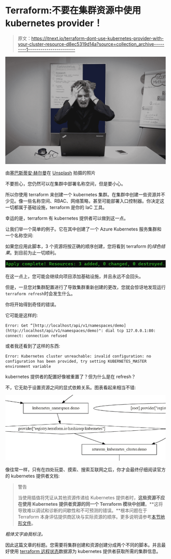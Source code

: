 # Terraform:不要在集群资源中使用 kubernetes provider！

> 原文：<https://itnext.io/terraform-dont-use-kubernetes-provider-with-your-cluster-resource-d8ec5319d14a?source=collection_archive---------1----------------------->

![](img/393fabf0abf6fadc985f9e01d3681356.png)

由[塞巴斯蒂安·赫尔曼](https://unsplash.com/@officestock?utm_source=medium&utm_medium=referral)在 [Unsplash](https://unsplash.com?utm_source=medium&utm_medium=referral) 拍摄的照片

不要担心，您仍然可以在集群中部署名称空间，但是要小心。

所以你使用 terraform 来创建一个 kubernetes 集群。在集群中创建一些资源并不少见。像一些名称空间、RBAC、网络策略，甚至可能部署入口控制器。你决定这一切都属于基础设施，terraform 是你的 IaC 工具。

幸运的是，terraform 有 kubernetes 提供者可以做到这一点。

让我们举一个简单的例子。它在其中创建了一个 Azure Kubernetes 服务集群和一个名称空间:

如果您应用此脚本，3 个资源将按正确的顺序创建，您将看到 terraform 的*绿色结果*。到目前为止一切顺利。

![](img/67d8d386a5ca90353e964f76f74d14ad.png)

在这一点上，您可能会继续向项目添加基础设施，并且永远不会回头。

但是，一旦您对集群配置进行了导致集群重新创建的更改，您就会惊讶地发现运行`terraform refresh`时会发生什么。

你将开始得到奇怪的错误。

它可能是这样的:

```
Error: Get “[http://localhost/api/v1/namespaces/demo](http://localhost/api/v1/namespaces/demo)": dial tcp 127.0.0.1:80: connect: connection refused
```

或者我还看到了这样的东西:

```
Error: Kubernetes cluster unreachable: invalid configuration: no configuration has been provided, try setting KUBERNETES_MASTER environment variable
```

kubernetes 提供者的配置好像被重置了？但为什么是在 refresh？

不，它无助于设置资源之间的显式依赖关系。图表看起来相当不错:

![](img/34c560aa4baf147bd417bf7d0507d56a.png)

像往常一样，只有在四处玩耍、摸索、搜索互联网之后，你才会最终仔细阅读官方的 kubernetes 提供者文档:

> 警告
> 
> 当使用插值将凭证从其他资源传递给 Kubernetes 提供者时，**这些资源不应在使用 Kubernetes 提供者资源的同一个 Terraform 模块中创建**。**这将导致难以调试和诊断的间歇性和不可预测的错误。**根本问题在于 Terraform 本身评估提供商区块与实际资源的顺序。更多说明请参考[本节地形文件](https://www.terraform.io/docs/configuration/providers.html#provider-configuration)。

*粗体文字由我标注。*

因此这篇文章的标题。您需要将集群创建和资源创建分成两个不同的脚本。并且最好使用 [terraform 远程状态](https://www.terraform.io/docs/language/state/remote-state-data.html)数据源为 kubernetes 提供者获取所需的集群信息。
